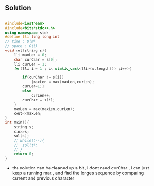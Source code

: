 ## Solution

```cpp

#include<iostream>
#include<bits/stdc++.h>
using namespace std;
#define lli long long int
// time : O(N)
// space : O(1)
void sol(string s){
	lli maxLen = 0;
	char curChar = s[0];
	lli curLen = 1;
	for(lli i = 1 ; i< static_cast<lli>(s.length()) ;i++){

		if(curChar != s[i])
			{maxLen = max(maxLen,curLen);
		curLen=1;}
		else 
			curLen++;
		curChar = s[i];
	}
	maxLen = max(maxLen,curLen);
	cout<<maxLen;
}
int main(){
	string s; 
	cin>>s;
	sol(s);
	// while(t--){
	// 	sol(t);
	// }
	return 0;
}

```

- the solution can be cleaned up a bit , i dont need curChar , i can just keep a running max , and find the longes sequence by comparing current and previous character 